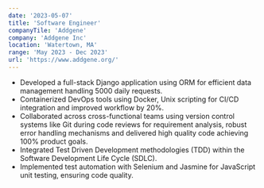 ```yaml
---
date: '2023-05-07'
title: 'Software Engineer'
companyTile: 'Addgene'
company: 'Addgene Inc'
location: 'Watertown, MA'
range: 'May 2023 - Dec 2023'
url: 'https://www.addgene.org/'
---
```


- Developed a full-stack Django application using ORM for efficient data management handling 5000 daily requests.
- Containerized DevOps tools using Docker, Unix scripting for CI/CD integration and improved workflow by 20%.
- Collaborated across cross-functional teams using version control systems like Git during code reviews for requirement analysis, robust error handling mechanisms and delivered high quality code achieving 100% product goals.
- Integrated Test Driven Development methodologies (TDD) within the Software Development Life Cycle (SDLC).
- Implemented test automation with Selenium and Jasmine for JavaScript unit testing, ensuring code quality.
